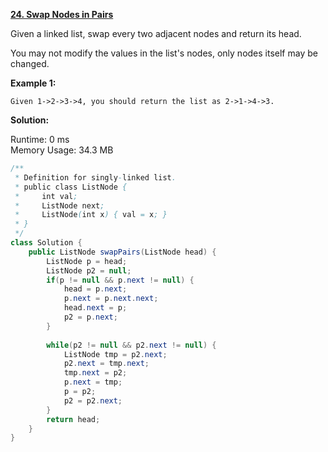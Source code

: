 **[24. Swap Nodes in Pairs](https://leetcode.com/problems/swap-nodes-in-pairs/)**

Given a linked list, swap every two adjacent nodes and return its head.

You may not modify the values in the list's nodes, only nodes itself may be changed.

**Example 1:**

```
Given 1->2->3->4, you should return the list as 2->1->4->3.

```


**Solution:**

Runtime: 0 ms<br/>
Memory Usage: 34.3 MB

```java
/**
 * Definition for singly-linked list.
 * public class ListNode {
 *     int val;
 *     ListNode next;
 *     ListNode(int x) { val = x; }
 * }
 */
class Solution {
    public ListNode swapPairs(ListNode head) {
        ListNode p = head;
        ListNode p2 = null;
        if(p != null && p.next != null) {
            head = p.next;
            p.next = p.next.next;
            head.next = p;
            p2 = p.next;
        }
        
        while(p2 != null && p2.next != null) {
            ListNode tmp = p2.next;
            p2.next = tmp.next;
            tmp.next = p2;
            p.next = tmp;
            p = p2;
            p2 = p2.next;
        }
        return head;
    }
}

```


